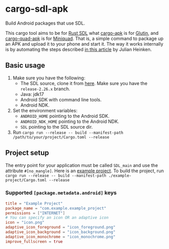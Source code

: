 # cargo-sdl-apk
Build Android packages that use SDL.

This cargo tool aims to be for [Rust SDL](https://docs.rs/sdl2/latest/sdl2/) what [cargo-apk](https://crates.io/crates/cargo-apk) is for [Glutin](https://crates.io/crates/glutin), and [cargo-quad-apk](https://crates.io/crates/cargo-quad-apk) is for [Miniquad](https://crates.io/crates/miniquad). That is, a simple command to package up an APK and upload it to your phone and start it. The way it works internally is by automating the steps described [in this article](https://julhe.github.io/posts/building-an-android-app-with-rust-and-sdl2/) by Julian Heinken.

## Basic usage

1. Make sure you have the following:
   * The SDL source, clone it from [here](https://github.com/libsdl-org/SDL). Make sure you have the `release-2.26.x` branch.
   * Java: jdk17
   * Android SDK with command line tools.
   * Android NDK.
2. Set the environment variables:
   * `ANDROID_HOME` pointing to the Android SDK.
   * `ANDROID_NDK_HOME` pointing to the Android NDK.
   * `SDL` pointing to the SDL source dir.
3. Run `cargo run --release -- build --manifest-path /path/to/your/project/Cargo.toml --release`

## Project setup

The entry point for your application must be called `SDL_main` and use the attribute `#[no_mangle]`. Here is an [example project](https://github.com/riseupgroup/cargo-sdl-apk/tree/master/example-project). To build the project, run `cargo run --release -- build --manifest-path ./example-project/Cargo.toml --release`

### Supported `[package.metadata.android]` keys

```toml
title = "Example Project"
package_name = "com.example.example_project"
permissions = ["INTERNET"]
# You can specify an icon OR an adaptive icon
icon = "icon.png"
adaptive_icon_foreground = "icon_foreground.png"
adaptive_icon_background = "icon_background.png"
adaptive_icon_monochrome = "icon_monochrome.png"
improve_fullscreen = true
```

